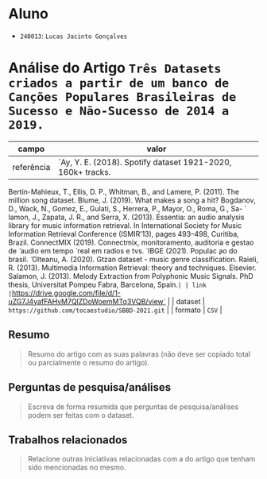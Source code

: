# Aluno
* `240013`: `Lucas Jacinto Gonçalves`

# Análise do Artigo `Três Datasets criados a partir de um banco de Canções Populares Brasileiras de Sucesso e Não-Sucesso de 2014 a 2019.`

| campo | valor |
|------------|----------------------------------------|
| referência | `Ay, Y. E. (2018). Spotify dataset 1921-2020, 160k+ tracks.
Bertin-Mahieux, T., Ellis, D. P., Whitman, B., and Lamere, P. (2011). The million song
dataset.
Blume, J. (2019). What makes a song a hit?
Bogdanov, D., Wack, N., Gomez, E., Gulati, S., Herrera, P., Mayor, O., Roma, G., Sa-  ́
lamon, J., Zapata, J. R., and Serra, X. (2013). Essentia: an audio analysis library for
music information retrieval. In International Society for Music Information Retrieval
Conference (ISMIR’13), pages 493–498, Curitiba, Brazil.
ConnectMIX (2019). Connectmix, monitoramento, auditoria e gestao de  ̃ audio em tempo  ́
real em radios e tvs.  ́
IBGE (2021). Populac ̧ao do brasil.  ̃
Olteanu, A. (2020). Gtzan dataset - music genre classification.
Raieli, R. (2013). Multimedia Information Retrieval: theory and techniques. Elsevier.
Salamon, J. (2013). Melody Extraction from Polyphonic Music Signals. PhD thesis,
Universitat Pompeu Fabra, Barcelona, Spain.` |
| link       | `https://drive.google.com/file/d/1-uZG7J4yafFAHvM7QlZDoWoemMTq3VQB/view` |
| dataset | `https://github.com/tocaestudio/SBBD-2021.git` |
| formato | `CSV` |

## Resumo

> Resumo do artigo com as suas palavras (não deve ser copiado total ou parcialmente o resumo do artigo).

## Perguntas de pesquisa/análises

> Escreva de forma resumida que perguntas de pesquisa/análises podem ser feitas com o dataset.

## Trabalhos relacionados

> Relacione outras iniciativas relacionadas com a do artigo que tenham sido mencionadas no mesmo.
